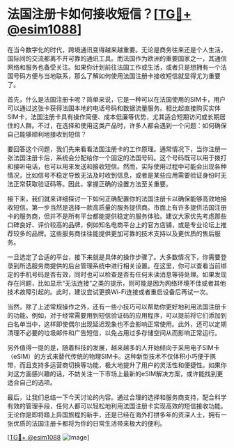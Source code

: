 # 法国注册卡如何接收短信？[[TG💪+ @esim1088](https://t.me/s/esim1088)]

在当今数字化的时代，跨境通讯变得越来越重要。无论是商务往来还是个人生活，国际间的交流都离不开可靠的通讯工具。而法国作为欧洲的重要国家之一，其通信网络和服务也备受关注。如果你计划前往法国工作或生活，或者只是想拥有一个法国号码方便与当地联系，那么了解如何使用法国注册卡接收短信就显得尤为重要了。

首先，什么是法国注册卡呢？简单来说，它是一种可以在法国使用的SIM卡，用户可以通过这张卡获得法国本地的电话号码和数据流量服务。相比起直接购买实体SIM卡，法国注册卡具有操作简便、成本低廉等优势，尤其适合短期访问或长期居住的人群。不过，在选择和使用这类产品时，许多人都会遇到一个问题：如何确保自己能够顺利地接收到短信？

要回答这个问题，我们先来看看法国注册卡的工作原理。通常情况下，当你注册一张法国注册卡后，系统会分配给你一个固定的法国号码。这个号码既可以用于拨打和接听电话，也可以用来发送和接收短信。然而，实际使用过程中可能会出现各种情况，比如信号不稳定导致无法及时收到信息，或者是某些应用需要验证身份时无法正常获取验证码等。因此，掌握正确的设置方法至关重要。

接下来，我们就来详细探讨一下如何正确配置你的法国注册卡以确保能够高效地接收短信。第一步当然是选择一款高质量的服务提供商。市面上有许多提供法国注册卡的服务商，但并不是所有平台都能提供稳定的服务体验。建议大家优先考虑那些口碑良好、评价较高的品牌，例如知名电商平台上的官方店铺，或是专业论坛上推荐较多的品牌。这些服务商往往能提供更加可靠的技术支持以及更优质的售后服务。

一旦选定了合适的平台，接下来就是具体的操作步骤了。大多数情况下，你需要登录到所选服务商提供的后台管理系统中进行相关设置。在这里，你可以查看当前绑定的手机号码是否有效，同时也可以检查是否有任何未读消息等待处理。如果发现存在问题，比如显示“无法连接”之类的提示，则可能是因为网络环境不佳或者其他技术故障引起的。此时，建议尝试更换Wi-Fi连接或者重启设备后再试一次。

当然，除了上述常规操作之外，还有一些小技巧可以帮助你更好地利用法国注册卡的功能。例如，对于经常需要用到短信验证码的应用程序，可以提前将它们添加到白名单当中，这样即使偶尔出现延迟现象也不会影响正常使用。此外，还可以定期清理不必要的垃圾邮件和广告短信，以免占用过多存储空间从而影响正常运行。

另外值得一提的是，随着科技的发展，越来越多的人开始倾向于采用电子SIM卡（eSIM）的方式来替代传统的物理SIM卡。这种新型技术不仅体积小巧便于携带，而且支持多运营商切换等功能，极大地提升了用户的灵活性和便捷性。如果你对这方面感兴趣的话，不妨关注一下市场上最新的eSIM解决方案，或许能找到更适合自己的选项。

最后，让我们总结一下今天讨论的内容。通过合理的选择和服务商支持，配合科学有效的管理手段，任何人都可以轻松地利用法国注册卡实现高效的短信接收功能。无论你是即将踏上异国旅程的新手，还是已经在海外打拼多年的资深人士，拥有一张优质的法国注册卡都将为你的日常生活带来极大的便利。

[[TG💪+ @esim1088](https://t.me/s/esim1088) ![Image](https://i.postimg.cc/4NQfJmqS/Snipaste-2025-05-13-00-14-12.png)]